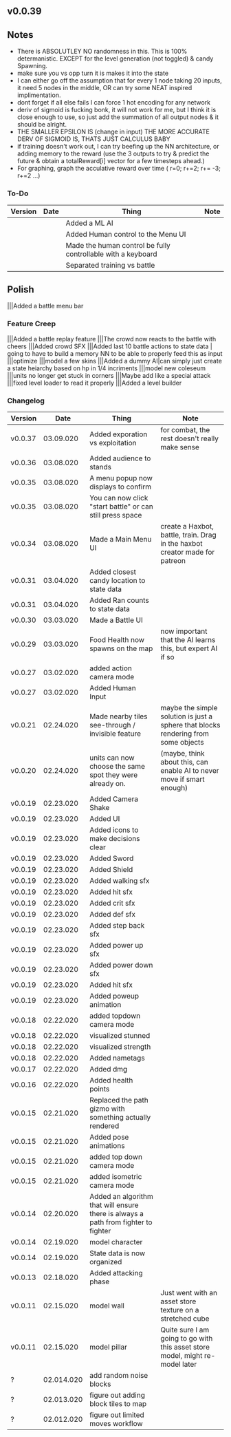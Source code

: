 ## v0.0.39

## Notes
- There is ABSOLUTLEY NO randomness in this. This is 100% determanistic. EXCEPT for the level generation (not toggled) & candy Spawning.
- make sure you vs opp turn it is makes it into the state
- I can either go off the assumption that for every 1 node taking 20 inputs, it need 5 nodes in the middle, OR can try some NEAT inspired implimentation.
- dont forget if all else fails I can force 1 hot encoding for any network
- deriv of sigmoid is fucking bonk, it will not work for me, but I think it is close enough to use, so just add the summation of all output nodes & it should be alright.
- THE SMALLER EPSILON IS (change in input) THE MORE ACCURATE DERV OF SIGMOID IS, THATS JUST CALCULUS BABY
- if training doesn't work out, I can try beefing up the NN architecture, or adding memory to the reward (use the 3 outputs to try & predict the future & obtain a totalReward[i] vector for a few timesteps ahead.)
- For graphing, graph the acculative reward over time ( r=0; r+=2; r+= -3; r+=2 ...)

### To-Do
|Version|Date|Thing|Note
|-|-|-|-
|||Added a ML AI
|||Added Human control to the Menu UI
|||Made the human control be fully controllable with a keyboard
|||Separated training vs battle

## Polish
|||Added a battle menu bar

### Feature Creep
|||Added a battle replay feature
|||The crowd now reacts to the battle with cheers
|||Added crowd SFX
|||Added last 10 battle actions to state data | going to have to build a memory NN to be able to properly feed this as input
|||optimize
|||model a few skins
|||Added a dummy AI|can simply just create a state heiarchy based on hp in 1/4 incriments
|||model new coleseum
|||units no longer get stuck in corners
|||Maybe add like a special attack
|||fixed level loader to read it properly
|||Added a level builder

### Changelog
|Version|Date|Thing|Note
|-|-|-|-
|v0.0.37|03.09.020|Added exporation vs exploitation|for combat, the rest doesn't really make sense
|v0.0.36|03.08.020|Added audience to stands
|v0.0.35|03.08.020|A menu popup now displays to confirm
|v0.0.35|03.08.020|You can now click "start battle" or can still press space
|v0.0.34|03.08.020|Made a Main Menu UI|create a Haxbot, battle, train. Drag in the haxbot creator made for patreon
|v0.0.31|03.04.020|Added closest candy location to state data
|v0.0.31|03.04.020|Added Ran counts to state data
|v0.0.30|03.03.020|Made a Battle UI
|v0.0.29|03.03.020|Food Health now spawns on the map|now important that the AI learns this, but expert AI if so
|v0.0.27|03.02.020|added action camera mode
|v0.0.27|03.02.020|Added Human Input
|v0.0.21|02.24.020|Made nearby tiles see-through / invisible feature | maybe the simple solution is just a sphere that blocks rendering from some objects
|v0.0.20|02.24.020|units can now choose the same spot they were already on.|(maybe, think about this, can enable AI to never move if smart enough)
|v0.0.19|02.23.020|Added Camera Shake
|v0.0.19|02.23.020|Added UI
|v0.0.19|02.23.020|Added icons to make decisions clear
|v0.0.19|02.23.020|Added Sword
|v0.0.19|02.23.020|Added Shield
|v0.0.19|02.23.020|Added walking sfx
|v0.0.19|02.23.020|Added hit sfx
|v0.0.19|02.23.020|Added crit sfx
|v0.0.19|02.23.020|Added def sfx
|v0.0.19|02.23.020|Added step back sfx
|v0.0.19|02.23.020|Added power up sfx
|v0.0.19|02.23.020|Added power down sfx
|v0.0.19|02.23.020|Added hit sfx
|v0.0.19|02.23.020|Added poweup animation
|v0.0.18|02.22.020|added topdown camera mode
|v0.0.18|02.22.020|visualized stunned
|v0.0.18|02.22.020|visualized strength
|v0.0.18|02.22.020|Added nametags
|v0.0.17|02.22.020|Added dmg
|v0.0.16|02.22.020|Added health points
|v0.0.15|02.21.020|Replaced the path gizmo with something actually rendered
|v0.0.15|02.21.020|Added pose animations
|v0.0.15|02.21.020|added top down camera mode
|v0.0.15|02.21.020|added isometric camera mode
|v0.0.14|02.20.020|Added an algorithm that will ensure there is always a path from fighter to fighter
|v0.0.14|02.19.020|model character
|v0.0.14|02.19.020|State data is now organized
|v0.0.13|02.18.020|Added attacking phase
|v0.0.11|02.15.020|model wall|Just went with an asset store texture on a stretched cube
|v0.0.11|02.15.020|model pillar|Quite sure I am going to go with this asset store model, might re-model later
|?|02.014.020|add random noise blocks
|?|02.013.020|figure out adding block tiles to map
|?|02.012.020|figure out limited moves workflow